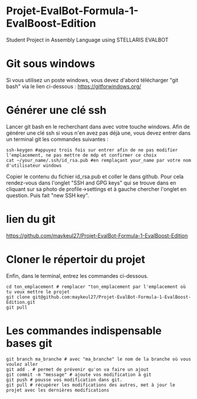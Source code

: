 # Projet-EvalBot-Formula-1-EvalBoost-Edition
Student Project in Assembly Language using STELLARIS EVALBOT

# Git sous windows
Si vous utilisez un poste windows, vous devez d'abord télécharger "git bash" via le lien ci-dessous :
https://gitforwindows.org/

# Générer une clé ssh
Lancer git bash en le recherchant dans avec votre touche windows.
Afin de générer une clé ssh si vous n'en avez pas déjà une, vous devez entrer dans un terminal git les commandes suivantes :

```shell
ssh-keygen #appuyez trois fois sur entrer afin de ne pas modifier l'emplacement, ne pas mettre de mdp et confirmer ce choix
cat ~/your_name/.ssh/id_rsa.pub #en remplaçant your_name par votre nom d'utilisateur windows
```

Copier le contenu du fichier id_rsa.pub et coller le dans github. Pour cela rendez-vous dans l'onglet "SSH and GPG keys" qui se trouve dans en cliquant sur sa photo de profile->settings et à gauche chercher l'onglet en question. Puis fait "new SSH key".

# lien du git 

https://github.com/maykeul27/Projet-EvalBot-Formula-1-EvalBoost-Edition

# Cloner le répertoir du projet
Enfin, dans le terminal, entrez les commandes ci-dessous.
```shell
cd ton_emplacement # remplacer "ton_emplacement par l'emplacement où tu veux mettre le projet 
git clone git@github.com:maykeul27/Projet-EvalBot-Formula-1-EvalBoost-Edition.git
git pull
```

# Les commandes indispensable bases git
```shell
git branch ma_branche # avec "ma_branche" le nom de la branche où vous voulez aller
git add . # permet de prévenir qu'on va faire un ajout
git commit -m "message" # ajoute vos modification à git
git push # pousse vos modification dans git. 
git pull # récupérer les modifications des autres, met à jour le projet avec les dernières modifications
```